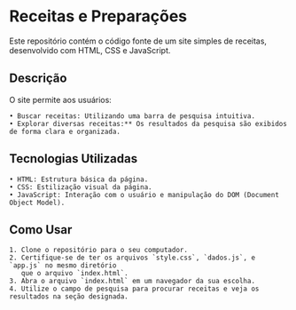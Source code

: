 # Receitas e Preparações

Este repositório contém o código fonte de um site simples de receitas, desenvolvido com HTML, CSS e JavaScript.

## Descrição
O site permite aos usuários:
```
• Buscar receitas: Utilizando uma barra de pesquisa intuitiva.
• Explorar diversas receitas:** Os resultados da pesquisa são exibidos de forma clara e organizada.
```
## Tecnologias Utilizadas
```
• HTML: Estrutura básica da página.
• CSS: Estilização visual da página.
• JavaScript: Interação com o usuário e manipulação do DOM (Document Object Model).
```
## Como Usar
```
1. Clone o repositório para o seu computador.
2. Certifique-se de ter os arquivos `style.css`, `dados.js`, e `app.js` no mesmo diretório
   que o arquivo `index.html`.
3. Abra o arquivo `index.html` em um navegador da sua escolha.
4. Utilize o campo de pesquisa para procurar receitas e veja os resultados na seção designada.
```
